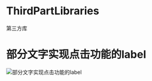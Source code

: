 # ThirdPartLibraries
第三方库




# 部分文字实现点击功能的label

![部分文字实现点击功能的label](https://camo.githubusercontent.com/4f70b8646527caee65d2eec1d1411b1b8f9e5a27/68747470733a2f2f75706c6f61642d696d616765732e6a69616e7368752e696f2f75706c6f61645f696d616765732f313431393033352d363561653965663962623264393533632e6769663f696d6167654d6f6772322f6175746f2d6f7269656e742f7374726970)



